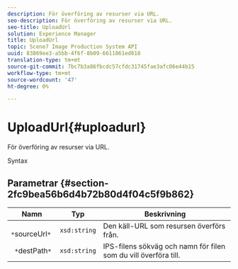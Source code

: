 ```yaml
---
description: För överföring av resurser via URL.
seo-description: För överföring av resurser via URL.
seo-title: UploadUrl
solution: Experience Manager
title: UploadUrl
topic: Scene7 Image Production System API
uuid: 83869ee3-a5bb-4f6f-8b09-6611861ed618
translation-type: tm+mt
source-git-commit: 7bc7b3a86fbcdc57cfdc31745fae3afc06e44b15
workflow-type: tm+mt
source-wordcount: '47'
ht-degree: 0%

---
```



# UploadUrl{#uploadurl}

För överföring av resurser via URL.

Syntax

## Parametrar {#section-2fc9bea56b6d4b72b80d4f04c5f9b862}

| Namn | Typ | Beskrivning |
|---|---|---|
| ` *`sourceUrl`*` | `xsd:string` | Den käll-URL som resursen överförs från. |
| ` *`destPath`*` | `xsd:string` | IPS-filens sökväg och namn för filen som du vill överföra till. |

